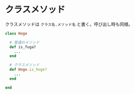 # クラスメソッド

クラスメソッドは `クラス名.メソッド名` と書く。呼び出し時も同様。

```ruby
class Hoge

  # 普通のメソッド
  def is_fuga?
    ...
  end

  # クラスメソッド
  def Hoge.is_hoge?
    ...
  end

end
```
